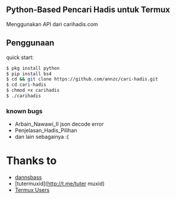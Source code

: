 ## Python-Based Pencari Hadis untuk Termux
Menggunakan API dari carihadis.com

## Penggunaan
quick start:
```bash
$ pkg install python 
$ pip install bs4
$ cd && git clone https://github.com/annzc/cari-hadis.git
$ cd cari-hadis
$ chmod +x carihadis
$ ./carihadis
```

### known bugs
* Arbain_Nawawi_II json decode error
* Penjelasan_Hadis_Pilihan
* dan lain sebagainya :(

# Thanks to
* [dannsbass](https://github.com/dannsbass)
* [tutermuxid](http://t.me/tuter muxid)
* [Termux Users](http://t.me/TermuxUserID)

